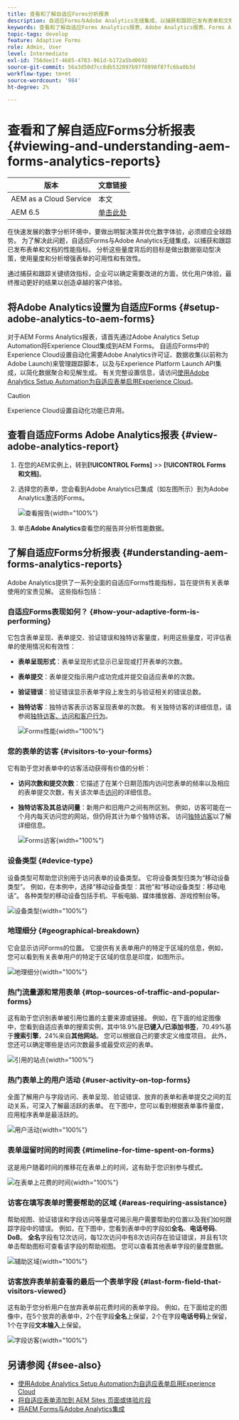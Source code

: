```yaml
---
title: 查看和了解自适应Forms分析报表
description: 自适应Forms与Adobe Analytics无缝集成，以捕获和跟踪已发布表单和文档的性能指标。
keywords: 查看和了解自适应Forms Analytics报表、Adobe Analytics报表、Forms Analytics报表
topic-tags: develop
feature: Adaptive Forms
role: Admin, User
level: Intermediate
exl-id: 756dee1f-4685-4783-961d-b172a5bd0692
source-git-commit: 56a3d50d7cc8db532097b97f0898f87fc6ba0b3d
workflow-type: tm+mt
source-wordcount: '984'
ht-degree: 2%

---
```


# 查看和了解自适应Forms分析报表 {#viewing-and-understanding-aem-forms-analytics-reports}

| 版本 | 文章链接 |
| -------- | ---------------------------- |
| AEM as a Cloud Service | 本文 |
| AEM 6.5 | [单击此处](https://experienceleague.adobe.com/docs/experience-manager-65/forms/integrate-aem-forms-with-experience-cloud-solutions/view-understand-aem-forms-analytics-reports.html?lang=zh-Hans) |

在快速发展的数字分析环境中，要做出明智决策并优化数字体验，必须顺应全球趋势。 为了解决此问题，自适应Forms与Adobe Analytics无缝集成，以捕获和跟踪已发布表单和文档的性能指标。 分析这些量度背后的目标是做出数据驱动型决策，使用量度和分析增强表单的可用性和有效性。

通过捕获和跟踪关键绩效指标，企业可以确定需要改进的方面，优化用户体验，最终推动更好的结果以创造卓越的客户体验。

## 将Adobe Analytics设置为自适应Forms {#setup-adobe-analytics-to-aem-forms}

对于AEM Forms Analytics报表，请首先通过Adobe Analytics Setup Automation将Experience Cloud集成到AEM Forms。 自适应Forms中的Experience Cloud设置自动化需要Adobe Analytics许可证、数据收集(以前称为Adobe Launch)来管理跟踪脚本，以及与Experience Platform Launch API集成，以简化数据聚合和见解生成。 有关完整设置信息，请访问[使用Adobe Analytics Setup Automation为自适应表单启用Experience Cloud](/help/forms/enable-adobe-analytics-adaptive-form-using-experience-cloud-setup-automation.md)。

>[!CAUTION]
>
>Experience Cloud设置自动化功能已弃用。

## 查看自适应Forms Adobe Analytics报表 {#view-adobe-analytics-report}

1. 在您的AEM实例上，转到&#x200B;**[!UICONTROL Forms]** >> **[!UICONTROL Forms和文档]**。
1. 选择您的表单，您会看到Adobe Analytics已集成（如左图所示）到为Adobe Analytics激活的Forms。

   ![查看报告](assets/activ-aa.png){width="100%"}

1. 单击&#x200B;**Adobe Analytics**&#x200B;查看您的报告并分析性能数据。

## 了解自适应Forms分析报表 {#understanding-aem-forms-analytics-reports}

Adobe Analytics提供了一系列全面的自适应Forms性能指标，旨在提供有关表单使用的宝贵见解。 这些指标包括：

### **自适应Forms表现如何？** {#how-your-adaptive-form-is-performing}

它包含表单呈现、表单提交、验证错误和独特访客量度，利用这些量度，可评估表单的使用情况和有效性：

* **表单呈现形式**：表单呈现形式显示已呈现或打开表单的次数。

* **表单提交**：表单提交指示用户成功完成并提交自适应表单的次数。

* **验证错误**：验证错误显示表单字段上发生的与验证相关的错误总数。

* **独特访客**：独特访客表示访客呈现表单的次数。 有关独特访客的详细信息，请参阅[独特访客、访问和客户行为](https://experienceleague.adobe.com/docs/analytics/components/metrics/visits.html?lang=zh-Hans)。

  ![Forms性能](assets/forms-performance.png){width="100%"}

### **您的表单的访客** {#visitors-to-your-forms}

它有助于您对表单中的访客活动获得有价值的分析：

* **访问次数和提交次数**：它描述了在某个日期范围内访问您表单的频率以及相应的表单提交次数，有关该次单击[访问](https://experienceleague.adobe.com/docs/analytics/components/metrics/visits.html?lang=zh-Hans)的详细信息。
* **独特访客及其总访问量**：新用户和旧用户之间有所区别。 例如，访客可能在一个月内每天访问您的网站，但仍将其计为单个独特访客。 访问[独特访客](https://experienceleague.adobe.com/docs/analytics/components/metrics/unique-visitors.html?lang=zh-Hans)以了解详细信息。

  ![Forms访客](assets/forms-visitors.png){width="100%"}

### **设备类型** {#device-type}

设备类型可帮助您识别用于访问表单的设备类型。 它将设备类型归类为“移动设备类型”。 例如，在本例中，选择“移动设备类型：其他”和“移动设备类型：移动电话”。 各种类型的移动设备包括手机、平板电脑、媒体播放器、游戏控制台等。

![设备类型](assets/device-type.png){width="100%"}

### **地理细分** {#geographical-breakdown}

它会显示访问Forms的位置。 它提供有关表单用户的特定于区域的信息，例如，您可以看到有关表单用户的特定于区域的信息是印度，如图所示。

![地理细分](assets/geographical-breakdown.png){width="100%"}

### **热门流量源和常用表单** {#top-sources-of-traffic-and-popular-forms}

这有助于您识别表单被引用位置的主要来源或链接。 例如，在下面的给定图像中，您看到自适应表单的搜索实例，其中18.9%是&#x200B;**已键入/已添加书签**，70.49%基于&#x200B;**搜索引擎**，24%来自&#x200B;**其他网站**。 您可以根据自己的要求定义维度项目。 此外，您还可以确定哪些是访问次数最多或最受欢迎的表单。

![引用的站点](assets/referred-sites.png){width="100%"}

### **热门表单上的用户活动** {#user-activity-on-top-forms}

全面了解用户与字段访问、表单呈现、验证错误、放弃的表单和表单提交之间的互动关系，可深入了解最活跃的表单。 在下图中，您可以看到根据表单事件量度，应用程序表单是最活跃的。

![用户活动](assets/user-activity.png){width="100%"}

### **表单逗留时间的时间表** {#timeline-for-time-spent-on-forms}

这是用户随着时间的推移花在表单上的时间，这有助于您识别参与模式。

![在表单上花费的时间](assets/time-spent-on-forms.png){width="100%"}

### **访客在填写表单时需要帮助的区域** {#areas-requiring-assistance}

帮助视图、验证错误和字段访问等量度可揭示用户需要帮助的位置以及我们如何跟踪字段中的错误。 例如，在下图中，您看到表单中的字段如&#x200B;**全名**、**电话号码**、**DoB**。 **全名**&#x200B;字段有12次访问，每12次访问中有8次访问存在验证错误，并且有1次单击帮助图标可查看该字段的帮助视图。 您可以查看其他表单字段的量度数据。

![辅助区域](assets/assisting-areas.png){width="100%"}

### **访客放弃表单前查看的最后一个表单字段** {#last-form-field-that-visitors-viewed}

这有助于您分析用户在放弃表单前花费时间的表单字段。 例如，在下面给定的图像中，在5个放弃的表单中，2个在字段&#x200B;**全名**&#x200B;上保留，2个在字段&#x200B;**电话号码**&#x200B;上保留，1个在字段&#x200B;**文本输入**&#x200B;上保留。

![字段访客](assets/field-visitors.png){width="100%"}

## 另请参阅 {#see-also}

* [使用Adobe Analytics Setup Automation为自适应表单启用Experience Cloud](/help/forms/enable-adobe-analytics-adaptive-form-using-experience-cloud-setup-automation.md)
* [将自适应表单添加到 AEM Sites 页面或体验片段](/help/forms/create-or-add-an-adaptive-form-to-aem-sites-page.md)
* [将AEM Forms与Adobe Analytics集成](/help/forms/integrate-aem-forms-with-adobe-analytics.md)
